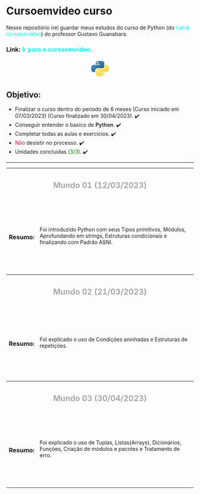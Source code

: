 # Cursoemvideo curso
Nesse repositório irei guardar meus estudos do curso de Python (do <span style="color: cyan">canal cursoemvideo</span>) do professor Gustavo Guanabara.

### Link: <a href="https://www.cursoemvideo.com/" target="_blank" style="text-decoration: none; color: cyan;">Ir para o cursoemvideo.</a> 

<div align='center'>
  <img alt="Gustavo-PYTHON" height="50" width="60" src="https://raw.githubusercontent.com/devicons/devicon/master/icons/python/python-original.svg">
</div>
  
## Objetivo:
- Finalizar o curso dentro do periodo de 6 meses (Curso iniciado em 07/03/2023) (Curso finalizado em 30/04/2023). ✔️
- Conseguir entender o basico de <span style="font-weight: 600">Python</span>. ✔️
- Completar todas as aulas e exercícios. ✔️
- <span style="color: crimson">Não</span> desistir no processo. ✔️
- Unidades concluidas <span style="color: green">(3/3)</span>. ✔️

<hr>
<table align='center'>
  <tr align='center'>
    <th colspan="2"><h2 style="color: darkgray">Mundo 01 (12/03/2023)</h2>
     <tr>
       <td height='200px'><h3 align='center'>Resumo:</h3>
       <td> Foi introduzido Python com seus Tipos primitivos, Módulos, Aprofundando em strings, Estruturas condicionais e finalizando com Padrão ASNI.
     </tr>
  </tr>
  
  <tr align='center'>
    <th colspan="2"><h2 style="color: darkgray">Mundo 02 (21/03/2023)</h2>
     <tr>
       <td height='200px'><h3 align='center'>Resumo:</h3>
       <td> Foi explicado o uso de Condições aninhadas e Estruturas de repetições.
     </tr>
  </tr>
  
  <tr align='center'>
    <th colspan="2"><h2 style="color: darkgray">Mundo 03 (30/04/2023)</h2>
     <tr>
       <td height='200px'><h3 align='center'>Resumo:</h3>
       <td> Foi explicado o uso de Tuplas, Listas(Arrays), Dicionários, Funções, Criação de módulos e pacotes e Tratamento de erro.
     </tr>
  </tr>
